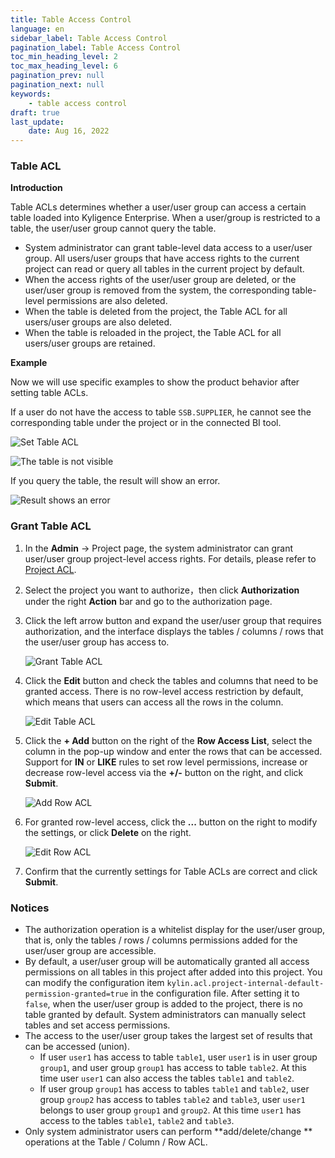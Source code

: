 ```yaml
---
title: Table Access Control
language: en
sidebar_label: Table Access Control
pagination_label: Table Access Control
toc_min_heading_level: 2
toc_max_heading_level: 6
pagination_prev: null
pagination_next: null
keywords:
    - table access control
draft: true
last_update:
    date: Aug 16, 2022
---
```


### <span id="table">Table ACL</span>

**Introduction**

Table ACLs determines whether a user/user group can access a certain table loaded into Kyligence Enterprise. When a user/group is restricted to a table, the user/user group cannot query the table. 

- System administrator can grant table-level data access to a user/user group. All users/user groups that have access rights to the current project can read or query all tables in the current project by default.
- When the access rights of the user/user group are deleted, or the user/user group is removed from the system, the corresponding table-level permissions are also deleted.
- When the table is deleted from the project, the Table ACL for all users/user groups are also deleted.
- When the table is reloaded in the project, the Table ACL for all users/user groups are retained.

**Example**

Now we will use specific examples to show the product behavior after setting table ACLs.

If a user do not have the access to table `SSB.SUPPLIER`, he cannot see the corresponding table under the project or in the connected BI tool.

![Set Table ACL](#TODO)

![The table is not visible](#TODO)

If you query the table, the result will show an error.

![Result shows an error](#TODO)

### <span id="set">Grant Table ACL</span>

1. In the **Admin** -> Project page, the system administrator can grant user/user group project-level access rights. For details, please refer to [Project ACL](project_acl.en.md).

2. Select the project you want to authorize，then click **Authorization** under the right **Action** bar and go to the authorization page.

3. Click the left arrow button and expand the user/user group that requires authorization, and the interface displays the tables / columns / rows that the user/user group has access to.

   ![Grant Table ACL](#TODO)

4. Click the **Edit** button and check the tables and columns that need to be granted access. There is no row-level access restriction by default, which means that users can access all the rows in the column.

   ![Edit Table ACL](#TODO)

5. Click the **+ Add** button on the right of the **Row Access List**, select the column in the pop-up window and enter the rows that can be accessed. Support for **IN** or **LIKE** rules to set row level permissions, increase or decrease row-level access via the **+/-** button on the right, and click **Submit**.

   ![Add Row ACL](#TODO)

6. For granted row-level access, click the **...** button on the right to modify the settings, or click **Delete** on the right.

   ![Edit Row ACL](#TODO)

7. Confirm that the currently settings for Table ACLs are correct and click **Submit**.



### <span id="notice">Notices</span>

- The authorization operation is a whitelist display for the user/user group, that is, only the tables / rows / columns permissions added for the user/user group are accessible.
- By default, a user/user group will be automatically granted all access permissions on all tables in this project after added into this project. You can modify the configuration item `kylin.acl.project-internal-default-permission-granted=true` in the configuration file. After setting it to `false`, when the user/user group is added to the project, there is no table granted by default. System administrators can manually select tables and set access permissions.
- The access to the user/user group takes the largest set of results that can be accessed (union).
  - If user `user1` has access to table `table1`, user `user1` is in user group `group1`, and user group `group1` has access to table `table2`. At this time user `user1` can also access the tables `table1` and `table2`.
  - If user group `group1` has access to tables `table1` and `table2`, user group `group2` has access to tables `table2` and `table3`, user `user1` belongs to user group `group1` and `group2`. At this time `user1` has access to the tables `table1`, `table2` and `table3`.
- Only system administrator users can perform **add/delete/change ** operations at the Table / Column / Row ACL.
